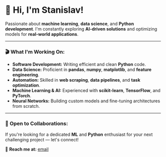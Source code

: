 # 👋 Hi, I'm Stanislav!

Passionate about **machine learning**, **data science**, and **Python development**. I'm constantly exploring **AI-driven solutions** and optimizing models for **real-world applications**.

---

### 🎬 **What I'm Working On:**

- **Software Development:** Writing efficient and clean **Python** code.  
- **Data Science:** Proficient in **pandas**, **numpy**, **matplotlib**, and **feature engineering**.  
- **Automation:** Skilled in **web scraping**, **data pipelines**, and **task optimization**.  
- **Machine Learning & AI:** Experienced with **scikit-learn**, **TensorFlow**, and **PyTorch**.  
- **Neural Networks:** Building custom models and fine-tuning architectures from scratch.

---

### 🤝 **Open to Collaborations:**  
If you're looking for a dedicated **ML** and **Python** enthusiast for your next challenging project — let's connect!

📩 **Reach me at:** [email](mailto:stanislavkrk@gmail.com)
